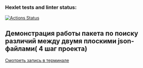 ### Hexlet tests and linter status:
[![Actions Status](https://github.com/KateChe31/frontend-project-46/actions/workflows/hexlet-check.yml/badge.svg)](https://github.com/KateChe31/frontend-project-46/actions)
## Демонстрация работы пакета по поиску различий между двумя плоскими json-файлами( 4 шаг проекта)
[Смотреть запись в терминале](https://asciinema.org/a/f4RTtB8ggB8NKnD6jXdoPF2Sf)

